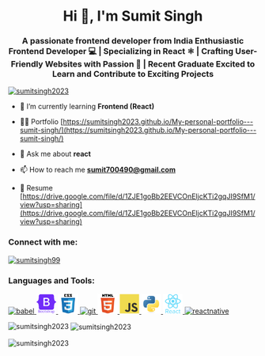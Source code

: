 <h1 align="center">Hi 👋, I'm Sumit Singh</h1>
<h3 align="center">A passionate frontend developer from India Enthusiastic Frontend Developer 💻 | Specializing in React ⚛️ | Crafting User-Friendly Websites with Passion 🚀 | Recent Graduate Excited to Learn and Contribute to Exciting Projects</h3>

<p align="left"> <a href="https://github.com/ryo-ma/github-profile-trophy"><img src="https://github-profile-trophy.vercel.app/?username=sumitsingh2023" alt="sumitsingh2023" /></a> </p>

- 🌱 I’m currently learning **Frontend (React)**

- 👨‍💻 Portfolio [https://sumitsingh2023.github.io/My-personal-portfolio---sumit-singh/](https://sumitsingh2023.github.io/My-personal-portfolio---sumit-singh/)

- 💬 Ask me about **react**

- 📫 How to reach me **sumit700490@gmail.com**

- 📄 Resume [https://drive.google.com/file/d/1ZJE1goBb2EEVCOnEljcKTi2gqJI9SfM1/view?usp=sharing](https://drive.google.com/file/d/1ZJE1goBb2EEVCOnEljcKTi2gqJI9SfM1/view?usp=sharing)

<h3 align="left">Connect with me:</h3>
<p align="left">
<a href="https://linkedin.com/in/sumitsingh99" target="blank"><img align="center" src="https://raw.githubusercontent.com/rahuldkjain/github-profile-readme-generator/master/src/images/icons/Social/linked-in-alt.svg" alt="sumitsingh99" height="30" width="40" /></a>
</p>

<h3 align="left">Languages and Tools:</h3>
<p align="left"> <a href="https://babeljs.io/" target="_blank" rel="noreferrer"> <img src="https://www.vectorlogo.zone/logos/babeljs/babeljs-icon.svg" alt="babel" width="40" height="40"/> </a> <a href="https://getbootstrap.com" target="_blank" rel="noreferrer"> <img src="https://raw.githubusercontent.com/devicons/devicon/master/icons/bootstrap/bootstrap-plain-wordmark.svg" alt="bootstrap" width="40" height="40"/> </a> <a href="https://www.w3schools.com/css/" target="_blank" rel="noreferrer"> <img src="https://raw.githubusercontent.com/devicons/devicon/master/icons/css3/css3-original-wordmark.svg" alt="css3" width="40" height="40"/> </a> <a href="https://git-scm.com/" target="_blank" rel="noreferrer"> <img src="https://www.vectorlogo.zone/logos/git-scm/git-scm-icon.svg" alt="git" width="40" height="40"/> </a> <a href="https://www.w3.org/html/" target="_blank" rel="noreferrer"> <img src="https://raw.githubusercontent.com/devicons/devicon/master/icons/html5/html5-original-wordmark.svg" alt="html5" width="40" height="40"/> </a> <a href="https://developer.mozilla.org/en-US/docs/Web/JavaScript" target="_blank" rel="noreferrer"> <img src="https://raw.githubusercontent.com/devicons/devicon/master/icons/javascript/javascript-original.svg" alt="javascript" width="40" height="40"/> </a> <a href="https://www.python.org" target="_blank" rel="noreferrer"> <img src="https://raw.githubusercontent.com/devicons/devicon/master/icons/python/python-original.svg" alt="python" width="40" height="40"/> </a> <a href="https://reactjs.org/" target="_blank" rel="noreferrer"> <img src="https://raw.githubusercontent.com/devicons/devicon/master/icons/react/react-original-wordmark.svg" alt="react" width="40" height="40"/> </a> <a href="https://reactnative.dev/" target="_blank" rel="noreferrer"> <img src="https://reactnative.dev/img/header_logo.svg" alt="reactnative" width="40" height="40"/> </a> </p>

<p><img align="left" src="https://github-readme-stats.vercel.app/api/top-langs?username=sumitsingh2023&show_icons=true&locale=en&layout=compact" alt="sumitsingh2023" /></p>

<p>&nbsp;<img align="center" src="https://github-readme-stats.vercel.app/api?username=sumitsingh2023&show_icons=true&locale=en" alt="sumitsingh2023" /></p>

<p><img align="center" src="https://github-readme-streak-stats.herokuapp.com/?user=sumitsingh2023&" alt="sumitsingh2023" /></p>

